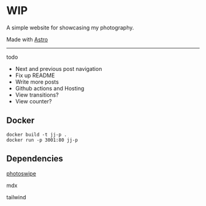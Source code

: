 # WIP

A simple website for showcasing my photography.

Made with [Astro](https://astro.build/)

---

todo
- Next and previous post navigation
- Fix up README
- Write more posts
- Github actions and Hosting
- View transitions?
- View counter?

## Docker

```
docker build -t jj-p .
docker run -p 3001:80 jj-p
```

## Dependencies

[photoswipe](https://photoswipe.com/)

mdx

tailwind